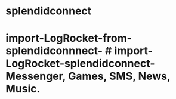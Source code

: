 # splendidconnect
# import-LogRocket-from-splendidconnnect-  # import-LogRocket-splendidconnect-Messenger, Games, SMS, News,   Music.
